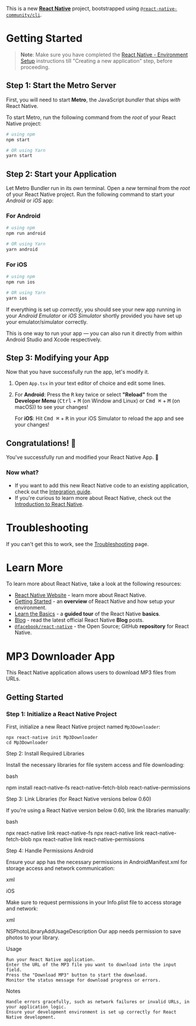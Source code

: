 This is a new [**React Native**](https://reactnative.dev) project, bootstrapped using [`@react-native-community/cli`](https://github.com/react-native-community/cli).

# Getting Started

> **Note**: Make sure you have completed the [React Native - Environment Setup](https://reactnative.dev/docs/environment-setup) instructions till "Creating a new application" step, before proceeding.

## Step 1: Start the Metro Server

First, you will need to start **Metro**, the JavaScript _bundler_ that ships _with_ React Native.

To start Metro, run the following command from the _root_ of your React Native project:

```bash
# using npm
npm start

# OR using Yarn
yarn start
```

## Step 2: Start your Application

Let Metro Bundler run in its _own_ terminal. Open a _new_ terminal from the _root_ of your React Native project. Run the following command to start your _Android_ or _iOS_ app:

### For Android

```bash
# using npm
npm run android

# OR using Yarn
yarn android
```

### For iOS

```bash
# using npm
npm run ios

# OR using Yarn
yarn ios
```

If everything is set up _correctly_, you should see your new app running in your _Android Emulator_ or _iOS Simulator_ shortly provided you have set up your emulator/simulator correctly.

This is one way to run your app — you can also run it directly from within Android Studio and Xcode respectively.

## Step 3: Modifying your App

Now that you have successfully run the app, let's modify it.

1. Open `App.tsx` in your text editor of choice and edit some lines.
2. For **Android**: Press the <kbd>R</kbd> key twice or select **"Reload"** from the **Developer Menu** (<kbd>Ctrl</kbd> + <kbd>M</kbd> (on Window and Linux) or <kbd>Cmd ⌘</kbd> + <kbd>M</kbd> (on macOS)) to see your changes!

   For **iOS**: Hit <kbd>Cmd ⌘</kbd> + <kbd>R</kbd> in your iOS Simulator to reload the app and see your changes!

## Congratulations! :tada:

You've successfully run and modified your React Native App. :partying_face:

### Now what?

- If you want to add this new React Native code to an existing application, check out the [Integration guide](https://reactnative.dev/docs/integration-with-existing-apps).
- If you're curious to learn more about React Native, check out the [Introduction to React Native](https://reactnative.dev/docs/getting-started).

# Troubleshooting

If you can't get this to work, see the [Troubleshooting](https://reactnative.dev/docs/troubleshooting) page.

# Learn More

To learn more about React Native, take a look at the following resources:

- [React Native Website](https://reactnative.dev) - learn more about React Native.
- [Getting Started](https://reactnative.dev/docs/environment-setup) - an **overview** of React Native and how setup your environment.
- [Learn the Basics](https://reactnative.dev/docs/getting-started) - a **guided tour** of the React Native **basics**.
- [Blog](https://reactnative.dev/blog) - read the latest official React Native **Blog** posts.
- [`@facebook/react-native`](https://github.com/facebook/react-native) - the Open Source; GitHub **repository** for React Native.

# MP3 Downloader App

This React Native application allows users to download MP3 files from URLs.

## Getting Started

### Step 1: Initialize a React Native Project

First, initialize a new React Native project named `Mp3Downloader`:

```
npx react-native init Mp3Downloader
cd Mp3Downloader
```

Step 2: Install Required Libraries

Install the necessary libraries for file system access and file downloading:

bash

npm install react-native-fs react-native-fetch-blob react-native-permissions

Step 3: Link Libraries (for React Native versions below 0.60)

If you're using a React Native version below 0.60, link the libraries manually:

bash

npx react-native link react-native-fs
npx react-native link react-native-fetch-blob
npx react-native link react-native-permissions

Step 4: Handle Permissions
Android

Ensure your app has the necessary permissions in AndroidManifest.xml for storage access and network communication:

xml

<uses-permission android:name="android.permission.WRITE_EXTERNAL_STORAGE"/>
<uses-permission android:name="android.permission.READ_EXTERNAL_STORAGE"/>
<uses-permission android:name="android.permission.INTERNET"/>

iOS

Make sure to request permissions in your Info.plist file to access storage and network:

xml

<key>NSPhotoLibraryAddUsageDescription</key>
<string>Our app needs permission to save photos to your library.</string>

Usage

    Run your React Native application.
    Enter the URL of the MP3 file you want to download into the input field.
    Press the "Download MP3" button to start the download.
    Monitor the status message for download progress or errors.

Notes

    Handle errors gracefully, such as network failures or invalid URLs, in your application logic.
    Ensure your development environment is set up correctly for React Native development.

```

```
